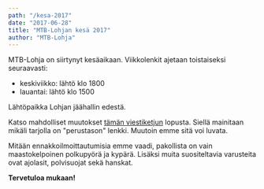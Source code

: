 ```yaml
---
path: "/kesa-2017"
date: "2017-06-28"
title: "MTB-Lohjan kesä 2017"
author: "MTB-Lohja"
---
```

MTB­-Lohja on siirtynyt kesäaikaan. Viikkolenkit ajetaan toistaiseksi seuraavasti:

- keskiviikko: lähtö klo 1800
- lauantai: lähtö klo 1500

Lähtöpaikka Lohjan jäähallin edestä.

Katso mahdolliset muutokset [tämän viestiketjun](http://www.mtb-lohja.com/cgi-bin/yabb2/YaBB.pl?num=1488124942) lopusta. Siellä mainitaan mikäli tarjolla on "perustason" lenkki. Muutoin emme sitä voi luvata.

Mitään ennakkoilmoittautumisia emme vaadi, pakollista on vain maastokelpoinen polkupyörä ja kypärä. Lisäksi muita suositeltavia varusteita ovat ajolasit, polvisuojat sekä hanskat.

**Tervetuloa mukaan!**